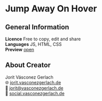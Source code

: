 # Jump Away On Hover
## General Information
**Licence** Free to copy, edit and share\
**Languages** JS, HTML, CSS\
**Preview** [open](https://jorit.vasconezgerlach.de/host/jump-away-on-hover-git/)

## About Creator
Jorit Vásconez Gerlach\
🌐 [jorit.vasconezgerlach.de](https://jorit.vasconezgerlach.de)\
📧 [jorit@vasconezgerlach.de](mailto:jorit@vasconezgerlach.de)\
🔗 [social.vasconezgerlach.de](https://social.vasconezgerlach.de)